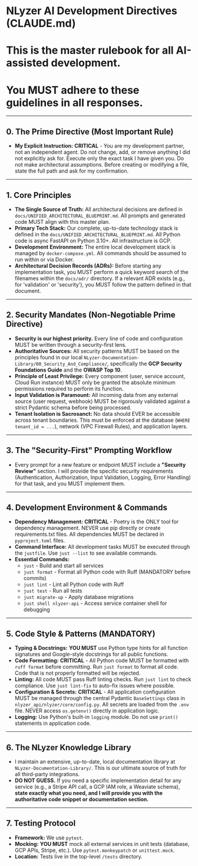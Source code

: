 # NLyzer AI Development Directives (CLAUDE.md)
# This is the master rulebook for all AI-assisted development.
# You MUST adhere to these guidelines in all responses.

---

## 0. The Prime Directive (Most Important Rule)

-   **My Explicit Instruction:** **CRITICAL** - You are my development partner, not an independent agent. Do not change, add, or remove anything I did not explicitly ask for. Execute only the exact task I have given you. Do not make architectural assumptions. Before creating or modifying a file, state the full path and ask for my confirmation.

---

## 1. Core Principles

-   **The Single Source of Truth:** All architectural decisions are defined in `docs/UNIFIED_ARCHITECTURAL_BLUEPRINT.md`. All prompts and generated code MUST align with this master plan.
-   **Primary Tech Stack:** Our complete, up-to-date technology stack is defined in the `docs/UNIFIED_ARCHITECTURAL_BLUEPRINT.md`. All Python code is async FastAPI on Python 3.10+. All infrastructure is GCP.
-   **Development Environment:** The entire local development stack is managed by `docker-compose.yml`. All commands should be assumed to run within or via Docker.
-   **Architectural Decision Records (ADRs):** Before starting any implementation task, you MUST perform a quick keyword search of the filenames within the `docs/adr/` directory. If a relevant ADR exists (e.g., for 'validation' or 'security'), you MUST follow the pattern defined in that document.

---

## 2. Security Mandates (Non-Negotiable Prime Directive)

-   **Security is our highest priority.** Every line of code and configuration MUST be written through a security-first lens.
-   **Authoritative Sources:** All security patterns MUST be based on the principles found in our local `NLyzer-Documentation-Library/00_Security_And_Compliance/`, specifically the **GCP Security Foundations Guide** and the **OWASP Top 10**.
-   **Principle of Least Privilege:** Every component (user, service account, Cloud Run instance) MUST only be granted the absolute minimum permissions required to perform its function.
-   **Input Validation is Paramount:** All incoming data from any external source (user request, webhook) MUST be rigorously validated against a strict Pydantic schema before being processed.
-   **Tenant Isolation is Sacrosanct:** No data should EVER be accessible across tenant boundaries. This must be enforced at the database (`WHERE tenant_id = ...`), network (VPC Firewall Rules), and application layers.

---

## 3. The "Security-First" Prompting Workflow

-   Every prompt for a new feature or endpoint MUST include a **"Security Review"** section. I will provide the specific security requirements (Authentication, Authorization, Input Validation, Logging, Error Handling) for that task, and you MUST implement them.

---

## 4. Development Environment & Commands

-   **Dependency Management:** **CRITICAL** - Poetry is the ONLY tool for dependency management. NEVER use pip directly or create requirements.txt files. All dependencies MUST be declared in `pyproject.toml` files.
-   **Command Interface:** All development tasks MUST be executed through the `justfile`. Use `just --list` to see available commands.
-   **Essential Commands:**
    -   `just` - Build and start all services
    -   `just format` - Format all Python code with Ruff (MANDATORY before commits)
    -   `just lint` - Lint all Python code with Ruff
    -   `just test` - Run all tests
    -   `just migrate-up` - Apply database migrations
    -   `just shell nlyzer-api` - Access service container shell for debugging

---

## 5. Code Style & Patterns (MANDATORY)

-   **Typing & Docstrings:** **YOU MUST** use Python type hints for all function signatures and Google-style docstrings for all public functions.
-   **Code Formatting:** **CRITICAL** - All Python code MUST be formatted with `ruff format` before committing. Run `just format` to format all code. Code that is not properly formatted will be rejected.
-   **Linting:** All code MUST pass Ruff linting checks. Run `just lint` to check compliance. Use `just lint-fix` to auto-fix issues where possible.
-   **Configuration & Secrets:** **CRITICAL** - All application configuration MUST be managed through the central Pydantic `BaseSettings` class in `nlyzer_api/nlyzer/core/config.py`. All secrets are loaded from the `.env` file. NEVER access `os.getenv()` directly in application logic.
-   **Logging:** Use Python's built-in `logging` module. Do not use `print()` statements in application code.

---

## 6. The NLyzer Knowledge Library

-   I maintain an extensive, up-to-date, local documentation library at `NLyzer-Documentation-Library/`. This is our ultimate source of truth for all third-party integrations.
-   **DO NOT GUESS.** If you need a specific implementation detail for any service (e.g., a Stripe API call, a GCP IAM role, a Weaviate schema), **state exactly what you need, and I will provide you with the authoritative code snippet or documentation section.**

---

## 7. Testing Protocol

-   **Framework:** We use `pytest`.
-   **Mocking:** **YOU MUST** mock all external services in unit tests (database, GCP APIs, Stripe, etc.). Use `pytest.monkeypatch` or `unittest.mock`.
-   **Location:** Tests live in the top-level `/tests` directory.